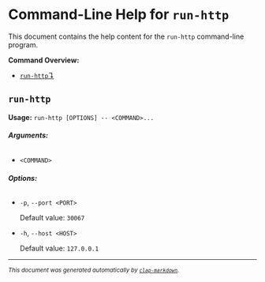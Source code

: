 # Command-Line Help for `run-http`

This document contains the help content for the `run-http` command-line program.

**Command Overview:**

* [`run-http`↴](#run-http)

## `run-http`

**Usage:** `run-http [OPTIONS] -- <COMMAND>...`

###### **Arguments:**

* `<COMMAND>`

###### **Options:**

* `-p`, `--port <PORT>`

  Default value: `30067`
* `-h`, `--host <HOST>`

  Default value: `127.0.0.1`



<hr/>

<small><i>
    This document was generated automatically by
    <a href="https://crates.io/crates/clap-markdown"><code>clap-markdown</code></a>.
</i></small>

